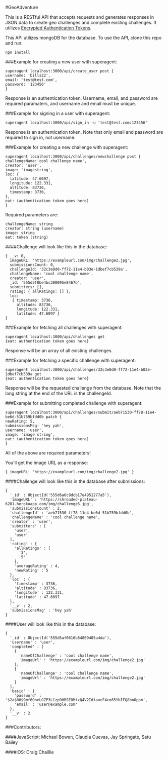 #GeoAdventure

This is a RESTful API that accepts requests and generates responses in JSON data to create geo challenges and complete existing challenges. It utilizes [Encrypted Authentication Tokens](https://github.com/toastynerd/eat).

This API utilizes mongoDB for the database. To use the API, clone this repo and run:

```
npm install
```

###Example for creating a new user with superagent:

```
superagent localhost:3000/api/create_user post {
username: 'bills22', 
email: 'test@test.com', 
password: '123456'
}
```

Response is an authentication token. Username, email, and password are required paramaters, and username and email must be unique.

###Example for signing in a user with superagent:

```
superagent localhost:3000/api/sign_in -u 'test@test.com:123456'
```

Response is an authentication token. Note that only email and password are required to sign in, not username.

###Example for creating a new challenge with superagent: 

```
superagent localhost:3000/api/challenges/newchallenge post {
challengeName:'cool challenge name', 
creator: 'user', 
image: 'imagestring',
loc: {
  latitude: 47.6097, 
  longitude: 122.331, 
  altitude: 83736, 
  timestamp: 3736, 
},
eat: (authentication token goes here)
}
```

Required parameters are:

```
challengeName: string
creator: string (username)
image: string
eat: token (string)
```


####Challenge will look like this in the database:

```
{ __v: 0,
  imageURL: 'https://exampleurl.com/img/challenge2.jpg',
  submissionsCount: 0,
  challengeId: '32c3e0d0-ff72-11e4-b03e-1dbef7cb539a',
  challengeName: 'cool challenge name',
  creator: 'user',
  _id: '555d5f8be4bc300095e8467b',
  submitters: [],
  rating: { allRatings: [] },
  loc: 
   { timestamp: 3736,
     altitude: 83736,
     longitude: 122.331,
     latitude: 47.6097 } 
}
```

###Example for fetching all challenges with superagent:

```
superagent localhost:3000/api/challenges get 
{eat: authentication token goes here}
```

Response will be an array of all existing challenges.

###Example for fetching a specific challenge with superagent:

```
superagent localhost:3000/api/challenges/32c3e0d0-ff72-11e4-b03e-1dbef7cb539a get
{eat: authentication token goes here}
```

Response will be the requested challenge from the database. Note that the long string at the end of the URL is the challengeId.

###Example for submitting completed challenge with superagent: 

```
superagent localhost:3000/api/challenges/submit/aeb71530-ff78-11e4-be6d-51b759bfdd0b patch {
newRating: 5, 
submissionsMsg: 'hey yah', 
username: 'user', 
image: 'image string', 
eat: (authentication token goes here) 
}
```

All of the above are required parameters!

You'll get the image URL as a response:

```
{ imageURL: 'https://exampleurl.com/img/challenge2.jpg' }
```


####Challenge will look like this in the database after submissions:

```
{
  '_id' : ObjectId('555d6a6c9dcb17e4951277a5'),
  'imageURL' : 'https://shrouded-plateau-6281.herokuapp.com/img/challenge6.jpg',
  'submissionsCount' : 2,
  'challengeId' : 'aeb71530-ff78-11e4-be6d-51b759bfdd0b',
  'challengeName' : 'cool challenge name',
  'creator' : 'user',
  'submitters' : [
    'user',
    'user'
  ],
  'rating' : {
    'allRatings' : [
      '3',
      '5'
    ],
    'averageRating' : 4,
    'newRating' : 5
  },
  'loc' : {
    'timestamp' : 3736,
    'altitude' : 83736,
    'longitude' : 122.331,
    'latitude' : 47.6097
  },
  '__v' : 2,
  'submissionsMsg' : 'hey yah'
}
```

####User will look like this in the database:

```
{
  '_id' : ObjectId('555d5af0616b84809405a4da'),
  'username' : 'user',
  'completed' : [
    {
      'nameOfChallenge' : 'cool challenge name',
      'imageUrl' : 'https://exampleurl.com/img/challenge2.jpg'
    },
    {
      'nameOfChallenge' : 'cool challenge name',
      'imageUrl' : 'https://exampleurl.com/img/challenge2.jpg'
    }
  ],
  'basic' : {
    'password' : '$2a$08$9mf6OneLGZP3LCzp9HBSEOMtzQ4V2IdiaucF4co65YbIFQ8bo8ppm',
    'email' : 'user@example.com'
  },
  '__v' : 2
}
```

###Contributors:

####JavaScript: 
Michael Bowen, 
Claudia Cuevas, 
Jay Springate, 
Satu Bailey

####iOS: 
Craig Chaillie
